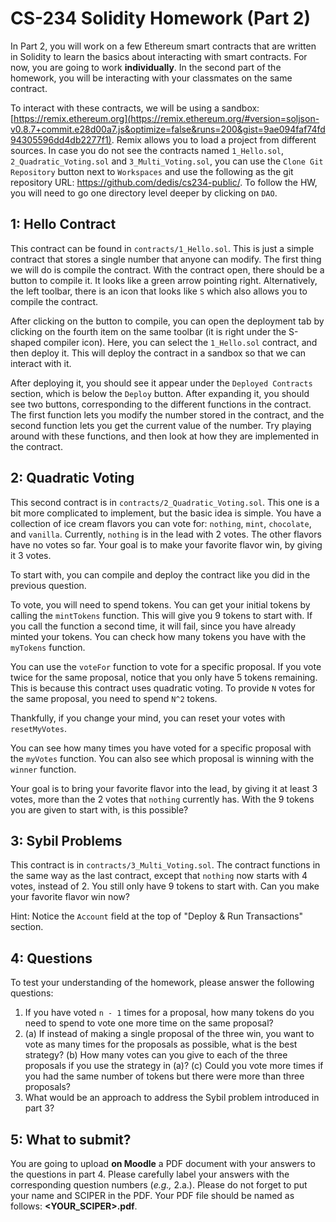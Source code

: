 # CS-234 Solidity Homework (Part 2)

In Part 2, you will work on a few Ethereum smart
contracts that are written in Solidity to learn the basics about interacting
with smart contracts. For now, you are going to work **individually**. In the second
part of the homework, you will be interacting with your classmates on the same
contract.

To interact with these contracts, we will be using a sandbox: [https://remix.ethereum.org](https://remix.ethereum.org/#version=soljson-v0.8.7+commit.e28d00a7.js&optimize=false&runs=200&gist=9ae094faf74fd94305596dd4db2277f1).
Remix allows you to load a project from different sources. In case you do not
see the contracts named `1_Hello.sol`, `2_Quadratic_Voting.sol` and
`3_Multi_Voting.sol`, you can use the `Clone Git Repository` button next to `Workspaces` and use the following as the git repository URL: https://github.com/dedis/cs234-public/. To follow the HW, you will need to go one directory level deeper by clicking on `DAO`.

## 1: Hello Contract

This contract can be found in `contracts/1_Hello.sol`. This is just a simple contract that stores
a single number that anyone can modify. The first thing we will do is compile the contract. With the contract open, there should be a button to compile it. It looks like a green arrow pointing right. Alternatively, the left toolbar, there is an icon that looks like `S` which also allows you to compile the contract.

After clicking on the button to compile, you can open the deployment tab by
clicking on the fourth item on the same toolbar (it is right under the S-shaped
compiler icon). Here, you can select the `1_Hello.sol` contract, and then deploy
it. This will deploy the contract in a sandbox so that we can interact with it.

After deploying it, you should see it appear under the `Deployed Contracts`
section, which is below the `Deploy` button. After expanding it, you should see
two buttons, corresponding to the different functions in the contract. The first
function lets you modify the number stored in the contract, and the second
function lets you get the current value of the number. Try playing around with
these functions, and then look at how they are implemented in the contract.

## 2: Quadratic Voting

This second contract is in `contracts/2_Quadratic_Voting.sol`. 
This one is a bit more complicated to implement,
but the basic idea is simple. You have a collection of ice cream flavors you can vote
for: `nothing`, `mint`, `chocolate`, and `vanilla`. Currently, `nothing` is in the lead with 2 votes.
The other flavors have no votes so far. Your goal is to make your favorite flavor win, by giving
it 3 votes.

To start with, you can compile and deploy the contract like you did in the previous question.

To vote, you will need to spend tokens. You can get your initial tokens by calling the `mintTokens`
function. This will give you 9 tokens to start with. If you call the function a second time,
it will fail, since you have already minted your tokens. You can check how many tokens
you have with the `myTokens` function.

You can use the `voteFor` function to vote for a specific proposal. If you vote twice for the
same proposal, notice that you only have 5 tokens remaining. This is because this contract
uses quadratic voting. To provide `N` votes for the same proposal, you need to spend `N^2` tokens.

Thankfully, if you change your mind, you can reset your votes with `resetMyVotes`.

You can see how many times you have voted for a specific proposal with the `myVotes` function.
You can also see which proposal is winning with the `winner` function.

Your goal is to bring your favorite flavor into the lead, by giving it at least
3 votes, more than the 2 votes that `nothing` currently has. With the 9 tokens you are given
to start with, is this possible?

## 3: Sybil Problems

This contract is in `contracts/3_Multi_Voting.sol`. The contract functions in the same
way as the last contract, except that `nothing` now starts with 4 votes, instead of 2.
You still only have 9 tokens to start with. Can you make your favorite flavor win now?

Hint: Notice the `Account` field at the top of "Deploy & Run Transactions" section.

## 4: Questions

To test your understanding of the homework, please answer the following questions:

1. If you have voted `n - 1` times for a proposal, how many tokens do you need
   to spend to vote one more time on the same proposal?
2. (a) If instead of making a single proposal of the three win, you want to vote
   as many times for the proposals as possible, what is the best strategy? (b)
   How many votes can you give to each of the three proposals if you use the
   strategy in (a)? (c) Could you vote more times if you had the same number of
   tokens but there were more than three proposals?
3. What would be an approach to address the Sybil problem introduced in part 3?

## 5: What to submit?

You are going to upload __on Moodle__ a PDF document with your answers to the
questions in part 4. Please carefully label your answers with the corresponding
question numbers (_e.g.,_ 2.a.). Please do not forget to put your name and
SCIPER in the PDF. Your PDF file should be named as follows:
__<YOUR_SCIPER>.pdf__.

